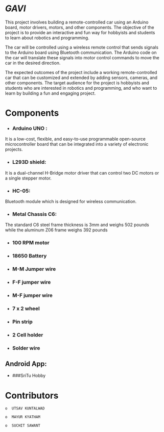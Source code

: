 
# *****GAVI*****

This project involves building a remote-controlled car using an Arduino board, motor drivers, motors, and other components. The objective of the project is to provide an interactive and fun way for hobbyists and students to learn about robotics and programming.

The car will be controlled using a wireless remote control that sends signals to the Arduino board using Bluetooth communication. The Arduino code on the car will translate these signals into motor control commands to move the car in the desired direction.

The expected outcomes of the project include a working remote-controlled car that can be customized and extended by adding sensors, cameras, and other components. The target audience for the project is hobbyists and students who are interested in robotics and programming, and who want to learn by building a fun and engaging project.


# Components

- ### Arduino UNO :
 It is a low-cost, flexible, and easy-to-use programmable open-source microcontroller board that can be integrated into a variety of electronic projects.
- ### L293D shield:
 It is a dual-channel H-Bridge motor driver that can control two DC motors or a single stepper motor.
- ### HC-05:
Bluetooth module which is designed for      wireless communication.
- ### Metal Chassis C6:
The standard C6 steel frame thickness is 3mm and weighs 502 pounds while the aluminum Z06 frame weighs 392 pounds
- ### 100 RPM motor
- ### 18650 Battery
- ### M-M Jumper wire
- ### F-F jumper wire
- ### M-F jumper wire
- ### 7 x 2 wheel
- ### Pin strip
- ### 2 Cell holder
- ### Solder wire

## Android App:
- ###SriTu Hobby



# Contributors

```
o  UTSAV KUNTALWAD

o  MAYUR KYATHAM

o  SUCHIT SAWANT  



 ```

